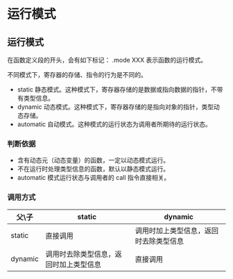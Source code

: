 # 运行模式

## 运行模式

在函数定义段的开头，会有如下标记：
.mode XXX
表示函数的运行模式。

不同模式下，寄存器的存储、指令的行为是不同的。

- static 静态模式。这种模式下，寄存器存储的是数据或指向数据的指针，不带有类型信息。
- dynamic 动态模式。这种模式下，寄存器存储的是指向对象的指针，类型动态存储。
- automatic 自动模式。这种模式的运行状态为调用者所期待的运行状态。

### 判断依据

- 含有动态元（动态变量）的函数，一定以动态模式运行。
- 不在运行时处理类型信息的函数，默认以静态模式运行。
- automatic 模式运行状态与调用者的 call 指令直接相关。

### 调用方式

父\子 | static | dynamic
--|--|--
static|直接调用|调用时加上类型信息，返回时去除类型信息
dynamic|调用时去除类型信息，返回时加上类型信息|直接调用
